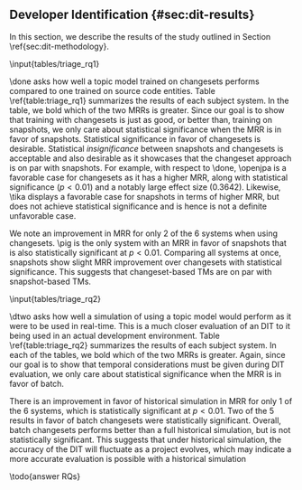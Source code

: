 ## Developer Identification {#sec:dit-results}

In this section, we describe the results of the study outlined in Section
\ref{sec:dit-methodology}.

\input{tables/triage_rq1}

\done asks how well a topic model trained on changesets performs compared to one
trained on source code entities.  Table \ref{table:triage_rq1} summarizes the
results of each subject system.  In the table, we bold which of the two MRRs is
greater.  Since our goal is to show that training with changesets is just as
good, or better than, training on snapshots, we only care about statistical
significance when the MRR is in favor of snapshots.  Statistical significance
in favor of changesets is desirable.  Statistical *insignificance* between
snapshots and changesets is acceptable and also desirable as it showcases that
the changeset approach is on par with snapshots.  For example, with respect to
\done, \openjpa is a favorable case for changesets as it has a higher MRR,
along with statistical significance ($p < 0.01$) and a notably large effect
size ($0.3642$).  Likewise, \tika displays a favorable case for snapshots in
terms of higher MRR, but does not achieve statistical significance and is hence
is not a definite unfavorable case.

We note an improvement in MRR for only 2 of the 6 systems when using
changesets.  \pig is the only system with an MRR in favor of snapshots that is
also statistically significant at $p < 0.01$.  Comparing all systems at once,
snapshots show slight MRR improvement over changesets with statistical
significance.  This suggests that changeset-based TMs are on par with
snapshot-based TMs.

\input{tables/triage_rq2}

\dtwo asks how well a simulation of using a topic model would perform as it
were to be used in real-time.  This is a much closer evaluation of an DIT to it
being used in an actual development environment.  Table \ref{table:triage_rq2}
summarizes the results of each subject system.  In each of the tables, we bold
which of the two MRRs is greater.  Again, since our goal is to show that
temporal considerations must be given during DIT evaluation, we only care about
statistical significance when the MRR is in favor of batch.

There is an improvement in favor of historical simulation in MRR for only 1 of
the 6 systems, which is statistically significant at $p<0.01$.  Two of the 5
results in favor of batch changesets were statistically significant.  Overall,
batch changesets performs better than a full historical simulation, but is not
statistically significant.  This suggests that under historical simulation, the
accuracy of the DIT will fluctuate as a project evolves, which may indicate a
more accurate evaluation is possible with a historical simulation

\todo{answer RQs}
